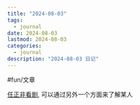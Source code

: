 ```yaml
---
title: "2024-08-03"
tags:
  - journal
date: 2024-08-03
lastmod: 2024-08-03
categories:
  - journal
description: "2024-08-03 日记"
---
```


#fun/文章

[任正非看剧](https://tech.ifeng.com/c/8baVzpu9VGf), 可以通过另外一个方面来了解某人

